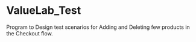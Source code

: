 # ValueLab_Test
Program to Design test scenarios for Adding and Deleting few products in the Checkout flow.
